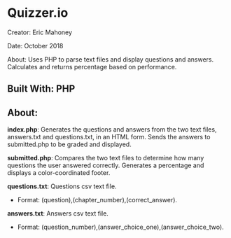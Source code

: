 # Quizzer.io

Creator: Eric Mahoney

Date: October 2018

About: Uses PHP to parse text files and display questions and answers. Calculates and returns percentage based on performance.

## Built With: **PHP**

## About:


**index.php**: Generates the questions and answers from the two text files, answers.txt and questions.txt, in an HTML form. Sends the answers to submitted.php to be graded and displayed.

**submitted.php**: Compares the two text files to determine how many questions the user answered correctly. Generates a percentage and displays a color-coordinated footer.

**questions.txt**: Questions csv text file.

- Format: (question),(chapter_number),(correct_answer).

**answers.txt**: Answers csv text file. 

- Format: (question_number),(answer_choice_one),(answer_choice_two).
